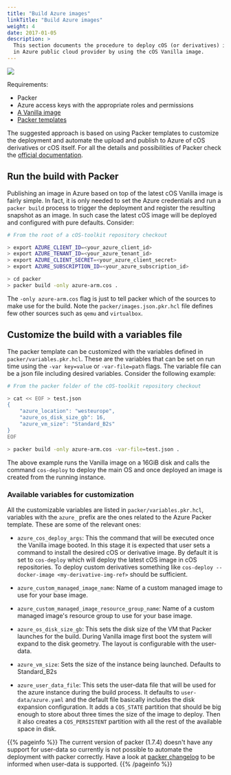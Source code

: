 ```yaml
---
title: "Build Azure images"
linkTitle: "Build Azure images"
weight: 4
date: 2017-01-05
description: >
  This section documents the procedure to deploy cOS (or derivatives) images
  in Azure public cloud provider by using the cOS Vanilla image.
---
```


![](https://docs.google.com/drawings/d/e/2PACX-1vSqJWcFThP7K2HS551LCqs73l4ZncXElLjlbCvxY96Ga2Jbjnq79j-DEjaccUZvYEQyphWiDQc9flxk/pub?w=1223&h=691)

Requirements:

* Packer
* Azure access keys with the appropriate roles and permissions
* [A Vanilla image](../../../getting-started/booting/#importing-an-azure-image-manually)
* [Packer templates](https://github.com/rancher-sandbox/cOS-toolkit/tree/master/packer)

The suggested approach is based on using Packer templates to customize the
deployment and automate the upload and publish to Azure of cOS derivatives or cOS itself. For all the details
and possibilities of Packer check the [official documentation](https://www.packer.io/guides/hcl).

## Run the build with Packer

Publishing an image in Azure based on top of the latest cOS Vanilla image is
fairly simple. In fact, it is only needed to set the Azure credentials
and run a `packer build` process to trigger the deployment and register the
resulting snapshot as an image. In such case the latest cOS image will be
deployed and configured with pure defaults. Consider:

```bash
# From the root of a cOS-toolkit repository checkout

> export AZURE_CLIENT_ID=<your_azure_client_id> 
> export AZURE_TENANT_ID=<your_azure_tenant_id> 
> export AZURE_CLIENT_SECRET=<your_azure_client_secret>
> export AZURE_SUBSCRIPTION_ID=<your_azure_subscription_id>

> cd packer
> packer build -only azure-arm.cos .
```

The `-only azure-arm.cos` flag is just to tell packer which of the sources
to make use for the build. Note the `packer/images.json.pkr.hcl` file defines
few other sources such as `qemu` and `virtualbox`.

## Customize the build with a variables file

The packer template can be customized with the variables defined in
`packer/variables.pkr.hcl`. These are the variables that can be set on run
time using the `-var key=value` or `-var-file=path` flags. The variable file
can be a json file including desired variables. Consider the following example:

```bash
# From the packer folder of the cOS-toolkit repository checkout

> cat << EOF > test.json
{
    "azure_location": "westeurope",
    "azure_os_disk_size_gb": 16,
    "azure_vm_size": "Standard_B2s"
}
EOF

> packer build -only azure-arm.cos -var-file=test.json .
```

The above example runs the Vanilla image on a 16GiB disk and calls the
command `cos-deploy` to deploy the main OS and once deployed an image
is created from the running instance.

### Available variables for customization

All the customizable variables are listed in `packer/variables.pkr.hcl`, 
variables with the  `azure_` prefix are the ones related to the Azure Packer
template. These are some of the relevant ones:

* `azure_cos_deploy_args`: This the command that will be executed once the
  Vanilla image booted. In this stage it is expected that user sets a command
  to install the desired cOS or derivative image. By default it is set to
  `cos-deploy` which will deploy the latest cOS image in cOS repositories.
  To deploy custom derivatives something like
  `cos-deploy --docker-image <my-derivative-img-ref>` should be sufficient.
  
* `azure_custom_managed_image_name`: Name of a custom managed image to use for your 
  base image.
  
* `azure_custom_managed_image_resource_group_name`: Name of a custom managed image's 
  resource group to use for your base image.

* `azure_os_disk_size_gb`: This sets the disk size of the VM that Packer
  launches for the build. During Vanilla image first boot the system will
  expand to the disk geometry. The layout is configurable with the user-data.

* `azure_vm_size`: Sets the size of the instance being launched. Defaults to Standard_B2s

* `azure_user_data_file`: This sets the user-data file that will be used for the
  azure instance during the build process. It defaults to `user-data/azure.yaml` and
  the default file basically includes the disk expansion configuration. It
  adds a `COS_STATE` partition that should be big enough to store about three times
  the size of the image to deploy. Then it also creates a `COS_PERSISTENT`
  partition with all the rest of the available space in disk.

{{% pageinfo %}}
The current version of packer (1.7.4) doesn't have any support for user-data so currently is
not possible to automate the deployment with packer correctly.
Have a look at [packer changelog](https://github.com/hashicorp/packer/blob/master/CHANGELOG.md) to be informed when
user-data is supported.
{{% /pageinfo %}}
